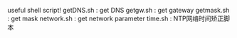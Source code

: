 useful shell script!
	getDNS.sh : get DNS
	getgw.sh : get gateway 
	getmask.sh : get mask
	network.sh : get network parameter
	time.sh : NTP网络时间矫正脚本